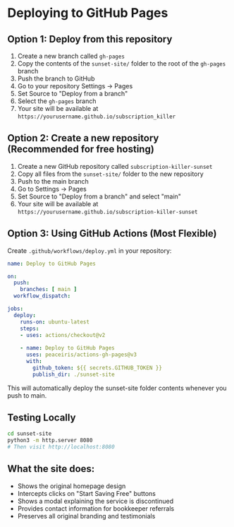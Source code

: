 # Deploying to GitHub Pages

## Option 1: Deploy from this repository

1. Create a new branch called `gh-pages`
2. Copy the contents of the `sunset-site/` folder to the root of the `gh-pages` branch
3. Push the branch to GitHub
4. Go to your repository Settings → Pages
5. Set Source to "Deploy from a branch"
6. Select the `gh-pages` branch
7. Your site will be available at `https://yourusername.github.io/subscription_killer`

## Option 2: Create a new repository (Recommended for free hosting)

1. Create a new GitHub repository called `subscription-killer-sunset`
2. Copy all files from the `sunset-site/` folder to the new repository
3. Push to the main branch
4. Go to Settings → Pages
5. Set Source to "Deploy from a branch" and select "main"
6. Your site will be available at `https://yourusername.github.io/subscription-killer-sunset`

## Option 3: Using GitHub Actions (Most Flexible)

Create `.github/workflows/deploy.yml` in your repository:

```yaml
name: Deploy to GitHub Pages

on:
  push:
    branches: [ main ]
  workflow_dispatch:

jobs:
  deploy:
    runs-on: ubuntu-latest
    steps:
    - uses: actions/checkout@v2
    
    - name: Deploy to GitHub Pages
      uses: peaceiris/actions-gh-pages@v3
      with:
        github_token: ${{ secrets.GITHUB_TOKEN }}
        publish_dir: ./sunset-site
```

This will automatically deploy the sunset-site folder contents whenever you push to main.

## Testing Locally

```bash
cd sunset-site
python3 -m http.server 8080
# Then visit http://localhost:8080
```

## What the site does:

- Shows the original homepage design
- Intercepts clicks on "Start Saving Free" buttons
- Shows a modal explaining the service is discontinued
- Provides contact information for bookkeeper referrals
- Preserves all original branding and testimonials